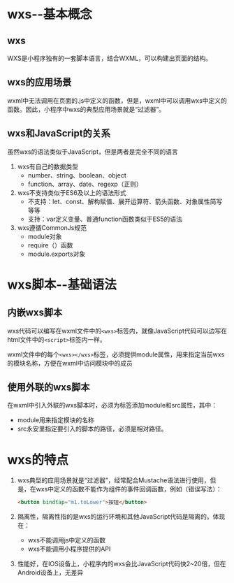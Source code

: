 # wxs--基本概念

## wxs

WXS是小程序独有的一套脚本语言，结合WXML，可以构建出页面的结构。

## wxs的应用场景

wxml中无法调用在页面的.js中定义的函数，但是，wxml中可以调用wxs中定义的函数。因此，小程序中wxs的典型应用场景就是“过滤器”。



## wxs和JavaScript的关系

虽然wxs的语法类似于JavaScript，但是两者是完全不同的语言

1. wxs有自己的数据类型
   - number、string、boolean、object
   - function、array、date、regexp（正则）
2. wxs不支持类似于ES6及以上的语法形式
   - 不支持：let、const、解构赋值、展开运算符、箭头函数、对象属性简写等等
   - 支持：var定义变量、普通function函数类似于ES5的语法
3. wxs遵循CommonJs规范
   - module对象
   - require（）函数
   - module.exports对象

# wxs脚本--基础语法

## 内嵌wxs脚本

wxs代码可以编写在wxml文件中的`<wxs>`标签内，就像JavaScript代码可以边写在html文件中的`<script>`标签内一样。

wxml文件中的每个`<wxs></wxs>`标签，必须提供module属性，用来指定当前wxs的模块名称，方便在wxml中访问模块中的成员

## 使用外联的wxs脚本

在wxml中引入外联的wxs脚本时，必须为<wxs>标签添加module和src属性，其中：

- module用来指定模块的名称
- src永安里指定要引入的脚本的路径，必须是相对路径。



# wxs的特点

1. wxs典型的应用场景就是“过滤器”，经常配合Mustache语法进行使用，但是，在wxs中定义的函数不能作为组件的事件回调函数，例如（错误写法）：

   ```html
   <button bindtap="m1.toLower">按钮</button>
   
   ```

2. 隔离性，隔离性指的是wxs的运行环境和其他JavaScript代码是隔离的。体现在：

   - wxs不能调用js中定义的函数
   - wxs不能调用小程序提供的API

3. 性能好，在IOS设备上，小程序内的wxs会比JavaScript代码快2~20倍，但在Android设备上，无差异